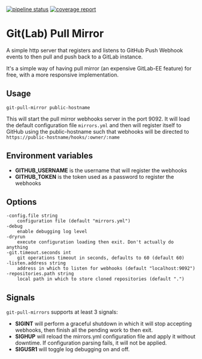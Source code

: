 [![pipeline status](https://gitlab.com/yakshaving.art/git-pull-mirror/badges/master/pipeline.svg)](https://gitlab.com/yakshaving.art/git-pull-mirror/commits/master)
[![coverage report](https://gitlab.com/yakshaving.art/git-pull-mirror/badges/master/coverage.svg?job=test)](https://gitlab.com/yakshaving.art/git-pull-mirror/commits/master)

# Git(Lab) Pull Mirror

A simple http server that registers and listens to GitHub Push Webhook events
to then pull and push back to a GitLab instance.

It's a simple way of having pull mirror (an expensive GitLab-EE feature) for
free, with a more responsive implementation.

## Usage

`git-pull-mirror public-hostname`

This will start the pull mirror webhooks server in the port 9092. It will
load the default configuration file `mirrors.yml` and then will register
itself to GitHub using the public-hostname such that webhooks will be
directed to `https://public-hostname/hooks/:owner/:name`

## Environment variables

* **GITHUB_USERNAME** is the username that will register the webhooks
* **GITHUB_TOKEN** is the token used as a password to register the webhooks

## Options

```
-config.file string
    configuration file (default "mirrors.yml")
-debug
    enable debugging log level
-dryrun
    execute configuration loading then exit. Don't actually do anything
-git.timeout.seconds int
    git operations timeout in seconds, defaults to 60 (default 60)
-listen.address string
    address in which to listen for webhooks (default "localhost:9092")
-repositories.path string
    local path in which to store cloned repositories (default ".")
```

## Signals

`git-pull-mirrors` supports at least 3 signals:

* **SIGINT** will perform a graceful shutdown in which it will stop accepting
  webhooks, then finish all the pending work to then exit.
* **SIGHUP** will reload the mirrors.yml configuration file and apply it
  without downtime. If configuration parsing fails, it will not be applied.
* **SIGUSR1** will toggle log debugging on and off.
